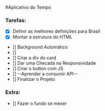 #Aplicativo do Tempo

### Tarefas:

- [x] Definir as melhores definições para Brasil
- [x] Montar a estrutura do HTML
- [] Background Automático
- []
- [] Criar a div do card
- [] Dar uma Checada na Responsividade
- [] Criar o button com JS
- [] --Aprender a consumir API--
- [] Finalizar o Projeto





### Extra:
- [] Fazer o fundo se mexer

